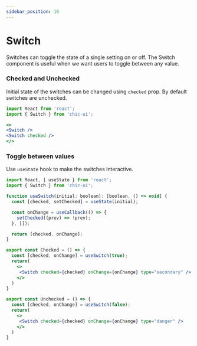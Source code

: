 ```yaml
---
sidebar_position: 16
---
```


# Switch

Switches can toggle the state of a single setting on or off.
The Switch component is useful when we want users to toggle between any value.

### Checked and Unchecked
Initial state of the switches can be changed using `checked` prop. By default switches are unchecked.

```jsx
import React from 'react';
import { Switch } from 'chic-ui';

<>
<Switch />
<Switch checked />
</>
```
### Toggle between values
Use `useState` hook to make the switches interactive.

```jsx
import React, { useState } from 'react';
import { Switch } from 'chic-ui';

function useSwitch(initial: boolean): [boolean, () => void] {
  const [checked, setChecked] = useState(initial);

  const onChange = useCallback(() => {
    setChecked((prev) => !prev);
  }, []);

  return [checked, onChange];
}

export const Checked = () => {
  const [checked, onChange] = useSwitch(true);
  return(
    <>
     <Switch checked={checked} onChange={onChange} type="secondary" />
    </>
  )
}

export const Unchecked = () => {
  const [checked, onChange] = useSwitch(false);
  return(
    <>
     <Switch checked={checked} onChange={onChange} type="danger" />
    </>
  )
}
```